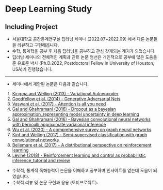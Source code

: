 # Deep Learning Study
## Including Project

- 서울대학교 공간통계연구실 딥러닝 세미나 (2022.07~2022.09) 에서 다룬 논문들을 리뷰하고 구현해봅니다.
- 수학, 통계학을 공부 후 처음 딥러닝을 공부하고 관심 갖게되는 계기가 되었습니다.
- 딥러닝 세미나의 전체적인 계획과 관련 논문 엄선은 개인적으로 공부에 많은 도움을 준 유호준 박사 (Ph.D.2022, Postdoctoral Fellow in University of Houston, USA)가 진행했습니다.

---

- 세미나에서 제안된 논문은 다음과 같습니다.

1. [Kingma and Welling (2013) - Variational Autoencoder](https://arxiv.org/abs/1312.6114)
2. [Goodfellow et al. (2014) - Generative Adversarial Nets](https://arxiv.org/abs/1406.2661)
3. [Vaswani et al. (2017) - Attention is all you need](https://arxiv.org/abs/1706.03762)
4. [Gal and Ghahramani (2016) - Dropout as a bayesian approximation_representing model uncertainty in deep learning](https://arxiv.org/abs/1506.02142)
5. [Gal and Ghahramani (2016) - Bayesian convolutional neural networks with bernoulli approximate variaional inference](https://arxiv.org/abs/1506.02158)
6. [Wu et al. (2020) - A comprehensive survey on graph neural networks](https://arxiv.org/abs/1901.00596)
7. [Kipf and Welling (2017) - Semi-supervised classification with graph convolutional networks](https://arxiv.org/abs/1609.02907)
8. [Bellemare et al. (2017) - A distributional perspective on reinforcement learning](https://arxiv.org/abs/1707.06887)
9. [Levine (2018) - Reinforcement learning and control as probabilistic inference_tutorial and review](https://arxiv.org/abs/1805.00909)

<!-- 3. [Arjovsky et al. (2017) - Wasserstein GAN](https://arxiv.org/abs/1701.07875) (x) -->
<!-- 4. [Chen et al. (2018) - Neural ordinary differential equations](https://arxiv.org/abs/1806.07366) (x) -->
<!-- 5. [Song et al. (2021) - Score-based generative modeling through stochastic differential equations](https://openreview.net/forum?id=PxTIG12RRHS) (x) -->
<!-- 13. [Finn et al. (2017) - Model-agnostic meta learning for fast adaptation of deep networks](https://arxiv.org/abs/1703.03400) (x) -->
<!-- 14. [Finn et al. (2018) - Probabilistic model-agnostic meta-learning](https://arxiv.org/abs/1806.02817) (x) -->
<!-- 15. [He et al. (2020) - Momentum contrast for unsupervised visual representation learning](https://arxiv.org/abs/1911.05722) (x) -->
<!-- 16. [Chen et al. (2020) - A simple framework for contrastive learning of visual representations](https://arxiv.org/abs/2002.05709) (x) -->

- 수학적, 통계적 독해능력이 논문을 이해하고 공부하며 인사이트를 얻는데 도움이 되었습니다.
- 수학적 리뷰 및 논문 구현과 응용 (토이프로젝트).

